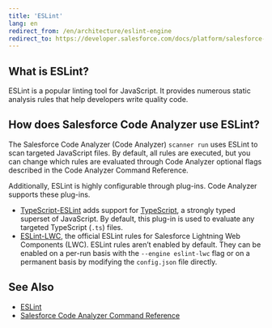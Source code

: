 ```yaml
---
title: 'ESLint'
lang: en
redirect_from: /en/architecture/eslint-engine
redirect_to: https://developer.salesforce.com/docs/platform/salesforce-code-analyzer/guide/eslint-engine.html
---
```

## What is ESLint?
ESLint is a popular linting tool for JavaScript. It provides numerous static analysis rules that help developers write quality code.

## How does Salesforce Code Analyzer use ESLint?
The Salesforce Code Analyzer (Code Analyzer) ```scanner run``` uses ESLint to scan targeted JavaScript files. By default, all rules are executed, but you can change which rules are evaluated through Code Analyzer optional flags described in the Code Analyzer Command Reference.

Additionally, ESLint is highly configurable through plug-ins. Code Analyzer supports these plug-ins.

- [TypeScript-ESLint](https://github.com/typescript-eslint/typescript-eslint) adds support for [TypeScript](https://typescriptlang.org), a strongly typed superset of JavaScript. By default, this plug-in is used to evaluate any targeted TypeScript (```.ts```) files.
- [ESLint-LWC](https://github.com/salesforce/eslint-plugin-lwc), the official ESLint rules for Salesforce Lightning Web Components (LWC). ESLint rules aren’t enabled by default. They can be enabled on a per-run basis with the ```--engine eslint-lwc``` flag or on a permanent basis by modifying the ```config.json``` file directly.

## See Also

- [ESLint](https://eslint.org/)
- [Salesforce Code Analyzer Command Reference](./en/v3.x/scanner-commands/run/#options)
